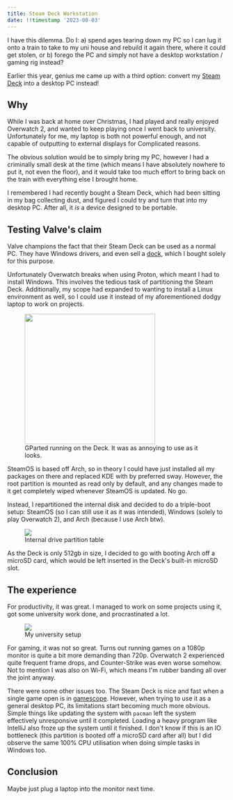```yaml
---
title: Steam Deck Workstation
date: !!timestamp '2023-08-03'
---
```


I have this dilemma. Do I: a) spend ages tearing down my PC so I can lug it onto
a train to take to my uni house and rebuild it again there, where it could
get stolen, or b) forego the PC and simply not have a desktop workstation /
gaming rig instead? 

Earlier this year, genius me came up with a third option: 
convert my [Steam Deck](https://www.steamdeck.com/en/) 
into a desktop PC instead! 

## Why

While I was back at home over Christmas, I had played and really enjoyed 
Overwatch 2, and wanted to keep playing once I went 
back to university. Unfortunately for me, my laptop is both not powerful enough, 
and not capable of outputting to external displays for Complicated reasons.

The obvious solution would be to simply bring my PC, however I had a criminally 
small desk at the time (which means I have absolutely nowhere to put it, not 
even the floor), and it would take too much effort to bring back on the train
with everything else I brought home.

I remembered I had recently bought a Steam Deck, which had been sitting in
my bag collecting dust, and figured I could try and turn that into my
desktop PC. After all, it *is* a device designed to be portable.

## Testing Valve's claim

Valve champions the fact that their Steam Deck can be used as a normal PC.
They have Windows drivers, and even sell a 
[dock](https://store.steampowered.com/steamdeckdock), which I bought solely for 
this purpose.

Unfortunately Overwatch breaks when using Proton, which meant I had to install 
Windows. This involves the tedious task of partitioning the Steam Deck.
Additionally, my scope had expanded to wanting to install a Linux environment 
as well, so I could use it instead of my aforementioned dodgy laptop to work on 
projects.

<figure>
  <img src="/images/steam-deck-gparted.jpg" width=300>
  <figcaption>
    GParted running on the Deck. It was as annoying to use as it looks.
  </figcaption>
</figure>

SteamOS is based off Arch, so in theory I could have just installed all
my packages on there and replaced KDE with by preferred sway. However, the root 
partition is mounted as read only by default, and any changes made to it get 
completely wiped whenever SteamOS is updated. No go.

Instead, I repartitioned the internal disk and decided to do a triple-boot 
setup: SteamOS (so I can still use it as it was intended), Windows (solely to 
play Overwatch 2), and Arch (because I use Arch btw).

<figure>
  <img src="/images/steam-deck-partitions.jpg">
  <figcaption>
    Internal drive partition table
  </figcaption>
</figure>

As the Deck is only 512gb in size, I decided to go with booting Arch
off a microSD card, which would be left inserted in the Deck's built-in microSD 
slot.

## The experience

For productivity, it was great. I managed to work on some projects using it,
got some university work done, and procrastinated a lot.

<figure>
  <img src="/images/steam-deck-arch.jpg">
  <figcaption>My university setup</figcaption>
</figure>

For gaming, it was not so great. Turns out running games on a 1080p
monitor is quite a bit more demanding than 720p. Overwatch 2 experienced quite
frequent frame drops, and Counter-Strike was even worse somehow. Not to mention
I was also on Wi-Fi, which means I'm rubber banding all over the joint anyway.

There were some other issues too. The Steam Deck is nice and fast when a single
game open is in 
[gamescope](https://github.com/ValveSoftware/gamescope). 
However, when trying to use it as a general desktop PC,
its limitations start becoming much more obvious. Simple things like updating
the system with `pacman` left the system effectively unresponsive until it 
completed. Loading a heavy program like IntelliJ also froze up the system until 
it finished. I don't know if this is an IO bottleneck (this partition is booted 
off a microSD card after all) but I did observe the same 100% CPU utilisation 
when doing simple tasks in Windows too.

## Conclusion

Maybe just plug a laptop into the monitor next time. 
